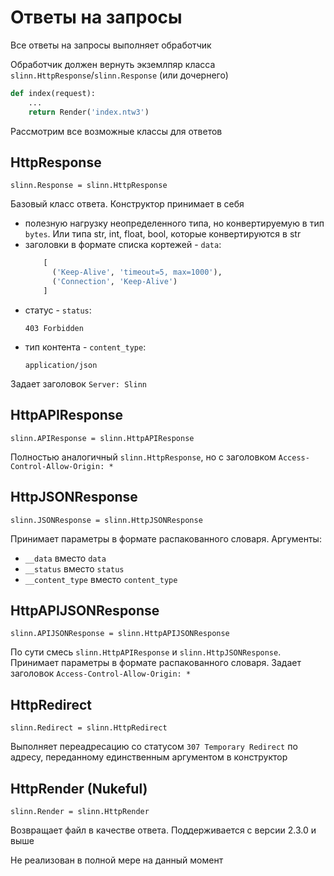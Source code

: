 # Ответы на запросы

Все ответы на запросы выполняет обработчик

Обработчик должен вернуть экземлпяр класса `slinn.HttpResponse`/`slinn.Response` (или дочернего)

```Python
def index(request):
    ...
    return Render('index.ntw3')
```

Рассмотрим все возможные классы для ответов
## HttpResponse
`slinn.Response = slinn.HttpResponse`

Базовый класс ответа. Конструктор принимает в себя 
- полезную нагрузку неопределенного типа, но конвертируемую в тип `bytes`. Или типа str, int, float, bool, которые 
конвертируются в str
- заголовки в формате списка кортежей - `data`:
    ```Python
        [
          ('Keep-Alive', 'timeout=5, max=1000'),
          ('Connection', 'Keep-Alive')
        ]
    ```
- статус - `status`:
    ```
  403 Forbidden
  ```
- тип контента - `content_type`:
    ```
  application/json
  ```

Задает заголовок `Server: Slinn`

## HttpAPIResponse
`slinn.APIResponse = slinn.HttpAPIResponse`

Полностью аналогичный `slinn.HttpResponse`, но с заголовком `Access-Control-Allow-Origin: *`

## HttpJSONResponse
`slinn.JSONResponse = slinn.HttpJSONResponse`

Принимает параметры в формате распакованного словаря. Аргументы:
- `__data` вместо `data`
- `__status` вместо `status`
- `__content_type` вместо `content_type`

## HttpAPIJSONResponse
`slinn.APIJSONResponse = slinn.HttpAPIJSONResponse`

По сути смесь `slinn.HttpAPIResponse` и `slinn.HttpJSONResponse`. Принимает параметры в формате распакованного словаря.
Задает заголовок `Access-Control-Allow-Origin: *`

## HttpRedirect
`slinn.Redirect = slinn.HttpRedirect`

Выполняет переадресацию со статусом `307 Temporary Redirect` по адресу, переданному единственным аргументом в 
конструктор

## HttpRender (Nukeful)
`slinn.Render = slinn.HttpRender`

Возвращает файл в качестве ответа. Поддерживается с версии 2.3.0 и выше

Не реализован в полной мере на данный момент